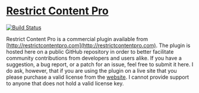 # [Restrict Content Pro](http://restrictcontentpro.com) #

[![Build Status](https://secure.travis-ci.org/restrictcontentpro/restrict-content-pro.png?branch=master)](https://travis-ci.org/restrictcontentpro/restrict-content-pro)

Restrict Content Pro is a commercial plugin available from [http://restrictcontentpro.com](http://restrictcontentpro.com). The plugin is hosted here on a public GitHub repository in order to better facilitate community contributions from developers and users alike. If you have a suggestion, a bug report, or a patch for an issue, feel free to submit it here. I do ask, however, that if you are using the plugin on a live site that you please purchase a valid license from the [website](http://restrictcontentpro.com). I cannot provide support to anyone that does not hold a valid license key.
